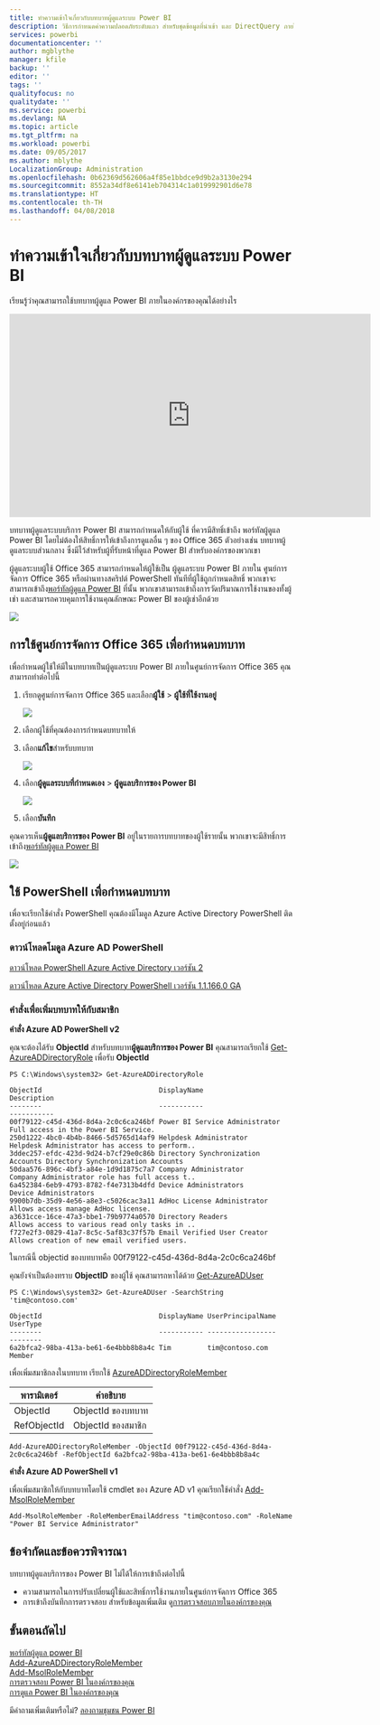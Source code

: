 ```yaml
---
title: ทำความเข้าใจเกี่ยวกับบทบาทผู้ดูแลระบบ Power BI
description: วิธีการกำหนดค่าความปลอดภัยระดับแถว สำหรับชุดข้อมูลที่นำเข้า และ DirectQuery ภายในบริการ Power BI
services: powerbi
documentationcenter: ''
author: mgblythe
manager: kfile
backup: ''
editor: ''
tags: ''
qualityfocus: no
qualitydate: ''
ms.service: powerbi
ms.devlang: NA
ms.topic: article
ms.tgt_pltfrm: na
ms.workload: powerbi
ms.date: 09/05/2017
ms.author: mblythe
LocalizationGroup: Administration
ms.openlocfilehash: 0b62369d562606a4f85e1bbdce9d9b2a3130e294
ms.sourcegitcommit: 8552a34df8e6141eb704314c1a019992901d6e78
ms.translationtype: HT
ms.contentlocale: th-TH
ms.lasthandoff: 04/08/2018
---
```

# <a name="understanding-the-power-bi-admin-role"></a>ทำความเข้าใจเกี่ยวกับบทบาทผู้ดูแลระบบ Power BI
เรียนรู้ว่าคุณสามารถใช้บทบาทผู้ดูแล Power BI ภายในองค์กรของคุณได้อย่างไร

<iframe width="640" height="360" src="https://www.youtube.com/embed/PQRbdJgEm3k?showinfo=0" frameborder="0" allowfullscreen></iframe>

บทบาทผู้ดูแลระบบบริการ Power BI สามารถกำหนดให้กับผู้ใช้ ที่ควรมีสิทธิ์เข้าถึง พอร์ทัลผู้ดูแล Power BI โดยไม่ต้องให้สิทธิ์การให้เข้าถึงการดูแลอื่น ๆ ของ Office 365 ตัวอย่างเช่น บทบาทผู้ดูแลระบบส่วนกลาง ซึ่งมีไว้สำหรับผู้ที่รับหน้าที่ดูแล Power BI สำหรับองค์กรของพวกเขา

ผู้ดูแลระบบผู้ใช้ Office 365 สามารถกำหนดให้ผู้ใช้เป็น ผู้ดูแลระบบ Power BI ภายใน ศูนย์การจัดการ Office 365 หรือผ่านทางสคริปต์ PowerShell ทันทีที่ผู้ใช้ถูกกำหนดสิทธิ์ พวกเขาจะสามารถเข้าถึง[พอร์ทัลผู้ดูแล Power BI](service-admin-portal.md) ที่นั้น พวกเขาสามารถเข้าถึงการวัดปริมาณการใช้งานของทั้งผู้เช่า และสามารถควบคุมการใช้งานคุณลักษณะ Power BI ของผู้เช่าอีกด้วย

![](media/service-admin-role/powerbi-admin-portal.png)

## <a name="using-the-office-365-admin-center-to-assign-a-role"></a>การใช้ศูนย์การจัดการ Office 365 เพื่อกำหนดบทบาท
เพื่อกำหนดผู้ใช้ให้มีในบทบาทเป็นผู้ดูแลระบบ Power BI ภายในศูนย์การจัดการ Office 365 คุณสามารถทำต่อไปนี้

1. เรียกดูศูนย์การจัดการ Office 365 และเลือก**ผู้ใช้** > **ผู้ใช้ที่ใช้งานอยู่**
   
    ![](media/service-admin-role/powerbi-admin-users.png)
2. เลือกผู้ใช้ที่คุณต้องการกำหนดบทบาทให้
3. เลือก**แก้ไข**สำหรับบทบาท
   
    ![](media/service-admin-role/powerbi-admin-edit-roles.png)
4. เลือก**ผู้ดูแลระบบที่กำหนดเอง** > **ผู้ดูแลบริการของ Power BI**
   
    ![](media/service-admin-role/powerbi-admin-role.png)
5. เลือก**บันทึก**

คุณควรเห็น**ผู้ดูแลบริการของ Power BI** อยู่ในรายการบทบาทของผู้ใช้รายนั้น พวกเขาจะมีสิทธิ์การเข้าถึง[พอร์ทัลผู้ดูแล Power BI](service-admin-portal.md)

![](media/service-admin-role/powerbi-admin-role-set.png)

## <a name="using-powershell-to-assign-a-role"></a>ใช้ PowerShell เพื่อกำหนดบทบาท
เพื่อจะเรียกใช้คำสั่ง PowerShell คุณต้องมีโมดูล Azure Active Directory PowerShell ติดตั้งอยู่ก่อนแล้ว

### <a name="download-azure-ad-powershell-module"></a>ดาวน์โหลดโมดูล Azure AD PowerShell
[ดาวน์โหลด PowerShell Azure Active Directory เวอร์ชัน 2](https://github.com/Azure/azure-docs-powershell-azuread/blob/master/Azure%20AD%20Cmdlets/AzureAD/index.md)

[ดาวน์โหลด Azure Active Directory PowerShell เวอร์ชัน 1.1.166.0 GA](http://connect.microsoft.com/site1164/Downloads/DownloadDetails.aspx?DownloadID=59185)

### <a name="command-to-add-role-to-member"></a>คำสั่งเพื่อเพิ่มบทบาทให้กับสมาชิก
**คำสั่ง Azure AD PowerShell v2**

คุณจะต้องได้รับ **ObjectId** สำหรับบทบาท**ผู้ดูแลบริการของ Power BI** คุณสามารถเรียกใช้ [Get-AzureADDirectoryRole](https://docs.microsoft.com/powershell/azuread/v2/get-azureaddirectoryrole) เพื่อรับ **ObjectId**

```
PS C:\Windows\system32> Get-AzureADDirectoryRole

ObjectId                             DisplayName                        Description
--------                             -----------                        -----------
00f79122-c45d-436d-8d4a-2c0c6ca246bf Power BI Service Administrator     Full access in the Power BI Service.
250d1222-4bc0-4b4b-8466-5d5765d14af9 Helpdesk Administrator             Helpdesk Administrator has access to perform..
3ddec257-efdc-423d-9d24-b7cf29e0c86b Directory Synchronization Accounts Directory Synchronization Accounts
50daa576-896c-4bf3-a84e-1d9d1875c7a7 Company Administrator              Company Administrator role has full access t..
6a452384-6eb9-4793-8782-f4e7313b4dfd Device Administrators              Device Administrators
9900b7db-35d9-4e56-a8e3-c5026cac3a11 AdHoc License Administrator        Allows access manage AdHoc license.
a3631cce-16ce-47a3-bbe1-79b9774a0570 Directory Readers                  Allows access to various read only tasks in ..
f727e2f3-0829-41a7-8c5c-5af83c37f57b Email Verified User Creator        Allows creation of new email verified users.
```

ในกรณีนี้ objectid ของบทบาทคือ 00f79122-c45d-436d-8d4a-2c0c6ca246bf

คุณยังจำเป็นต้องทราบ **ObjectID** ของผู้ใช้ คุณสามารถหาได้ด้วย [Get-AzureADUser](https://docs.microsoft.com/powershell/azuread/v2/get-azureaduser)

```
PS C:\Windows\system32> Get-AzureADUser -SearchString 'tim@contoso.com'

ObjectId                             DisplayName UserPrincipalName      UserType
--------                             ----------- -----------------      --------
6a2bfca2-98ba-413a-be61-6e4bbb8b8a4c Tim         tim@contoso.com        Member
```

เพื่อเพิ่มสมาชิกลงในบทบาท เรียกใช้ [AzureADDirectoryRoleMember](https://docs.microsoft.com/powershell/azuread/v2/add-azureaddirectoryrolemember)

| พารามิเตอร์ | คำอธิบาย |
| --- | --- |
| ObjectId |ObjectId ของบทบาท |
| RefObjectId |ObjectId ของสมาชิก |

```
Add-AzureADDirectoryRoleMember -ObjectId 00f79122-c45d-436d-8d4a-2c0c6ca246bf -RefObjectId 6a2bfca2-98ba-413a-be61-6e4bbb8b8a4c
```

**คำสั่ง Azure AD PowerShell v1**

เพื่อเพิ่มสมาชิกให้กับบทบาทโดยใช้ cmdlet ของ Azure AD v1 คุณเรียกใช้คำสั่ง [Add-MsolRoleMember](https://docs.microsoft.com/powershell/msonline/v1/add-msolrolemember)

```
Add-MsolRoleMember -RoleMemberEmailAddress "tim@contoso.com" -RoleName "Power BI Service Administrator"
```

## <a name="limitations-and-considerations"></a>ข้อจำกัดและข้อควรพิจารณา
บทบาทผู้ดูแลบริการของ Power BI ไม่ได้ให้การเข้าถึงต่อไปนี้

* ความสามารถในการปรับเปลี่ยนผู้ใช้และสิทธิ์การใช้งานภายในศูนย์การจัดการ Office 365
* การเข้าถึงบันทึกการตรวจสอบ สำหรับข้อมูลเพิ่มเติม ดู[การตรวจสอบภายในองค์กรของคุณ](service-admin-auditing.md)

## <a name="next-steps"></a>ขั้นตอนถัดไป
[พอร์ทัลผู้ดูแล power BI](service-admin-portal.md)  
[Add-AzureADDirectoryRoleMember](https://docs.microsoft.com/powershell/azuread/v2/add-azureaddirectoryrolemember)  
[Add-MsolRoleMember](https://docs.microsoft.com/powershell/msonline/v1/add-msolrolemember)  
[การตรวจสอบ Power BI ในองค์กรของคุณ](service-admin-auditing.md)  
[การดูแล Power BI ในองค์กรของคุณ](service-admin-administering-power-bi-in-your-organization.md)  

มีคำถามเพิ่มเติมหรือไม่? [ลองถามชุมชน Power BI](http://community.powerbi.com/)

